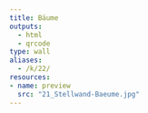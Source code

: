 ```yaml
---
title: Bäume
outputs:
  - html
  - qrcode
type: wall
aliases:
  - /k/22/
resources:
- name: preview
  src: "21_Stellwand-Baeume.jpg"  
---
```

